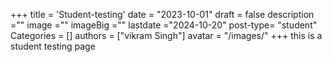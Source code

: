 +++
title = 'Student-testing'
date = "2023-10-01"
draft = false
description =""
image =""
imageBig =""
lastdate ="2024-10-20"
post-type= "student"
Categories = []
authors = ["vikram Singh"]
avatar  = "/images/"
+++
this is a student testing page